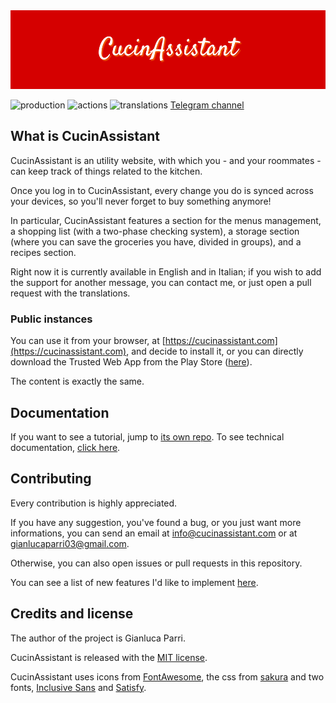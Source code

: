 <img src="banner.png">

![production](https://up.gianlucaparri.me/api/badge/8/status)
![actions](https://img.shields.io/github/actions/workflow/status/gianluparri03/cucinassistant/push.yml)
![translations](https://img.shields.io/badge/Translations-2-green)
[Telegram channel](https://t.me/cucinassistant)


## What is CucinAssistant

CucinAssistant is an utility website, with which you - and your roommates - can keep track of things
related to the kitchen.

Once you log in to CucinAssistant, every change you do is synced across your devices, so you'll never forget
to buy something anymore!

In particular, CucinAssistant features a section for the menus management, a shopping list (with a two-phase checking system),
a storage section (where you can save the groceries you have, divided in groups), and a recipes section.

Right now it is currently available in English and in Italian; if you wish to add the support for another message,
you can contact me, or just open a pull request with the translations.


### Public instances

You can use it from your browser, at [https://cucinassistant.com](https://cucinassistant.com), and decide to install it,
or you can directly download the Trusted Web App from the Play Store
([here](https://play.google.com/store/apps/details?id=me.gianlucaparri.ca.twa)).

The content is exactly the same.

## Documentation

If you want to see a tutorial, jump to [its own repo](https://github.com/gianluparri03/ca-tutorial).
To see technical documentation, [click here](docs/).

## Contributing

Every contribution is highly appreciated.

If you have any suggestion, you've found a bug, or you just want more informations,
you can send an email at [info@cucinassistant.com](mailto:info@cucinassistant.com) or at
[gianlucaparri03@gmail.com](mailto:gianlucaparri03@gmail.com).

Otherwise, you can also open issues or pull requests in this repository.

You can see a list of new features I'd like to implement [here](https://github.com/users/gianluparri03/projects/4).


## Credits and license

The author of the project is Gianluca Parri.

CucinAssistant is released with the [MIT license](LICENSE).

CucinAssistant uses icons from [FontAwesome](https://fontawesome.com/),
the css from [sakura](https://github.com/oxalorg/sakura) and two fonts,
[Inclusive Sans](https://fonts.google.com/specimen/Inclusive+Sans?query=inclusive+sans) and
[Satisfy](https://fonts.google.com/specimen/Satisfy?query=satisfy).
